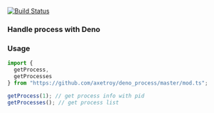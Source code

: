 [![Build Status](https://travis-ci.com/axetroy/deno_process.svg?branch=master)](https://travis-ci.com/axetroy/deno_process)

### Handle process with Deno

### Usage

```typescript
import {
  getProcess,
  getProcesses
} from "https://github.com/axetroy/deno_process/master/mod.ts";

getProcess(1); // get process info with pid
getProcesses(); // get process list
```
